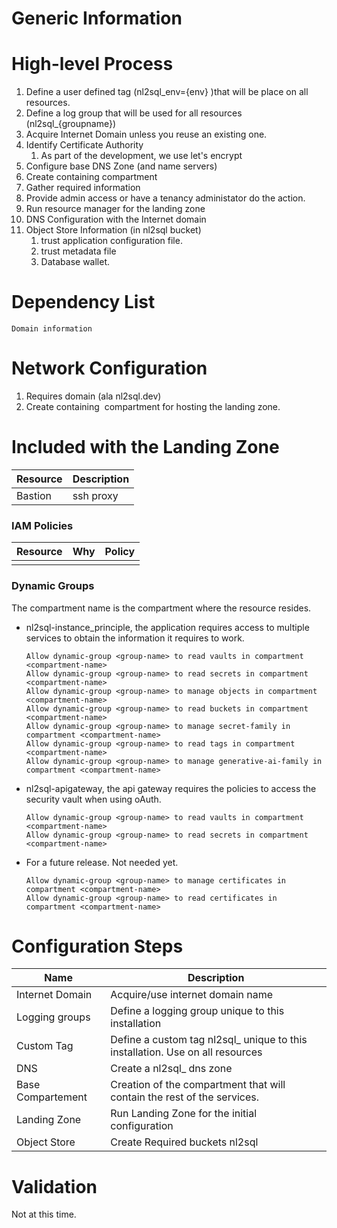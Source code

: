 # Generic Information

# High-level Process

1.  Define a user defined tag (nl2sql_env={env} )that will be place on all resources.
2.  Define a log group that will be used for all resources (nl2sql_{groupname})
3.  Acquire Internet Domain unless you reuse an existing one.
4.  Identify Certificate Authority
    1.  As part of the development, we use let's encrypt
5.  Configure base DNS Zone (and name servers)
6.  Create containing compartment
7.  Gather required information
8.  Provide admin access or have a tenancy administator do the action.
9.  Run resource manager for the landing zone
10. DNS Configuration with the Internet domain
11. Object Store Information (in nl2sql bucket)
    1.  trust application configuration file.
    2.  trust metadata file
    3.  Database wallet.

# Dependency List

    Domain information

# Network Configuration

1.  Requires domain (ala nl2sql.dev)
2.  Create containing  compartment for hosting the landing zone.

# Included with the Landing Zone

| **Resource** | **Description** |
|--------------|-----------------|
| Bastion      | ssh proxy       |

### IAM Policies
| **Resource** | **Why** | **Policy** |
|--------------|---------|------------|
|              |         |            |

### Dynamic Groups

The compartment name is the compartment where the resource resides.

- nl2sql-instance_principle, the application requires access to multiple services to obtain the information it requires to work.
    ```
    Allow dynamic-group <group-name> to read vaults in compartment <compartment-name>
    Allow dynamic-group <group-name> to read secrets in compartment <compartment-name>
    Allow dynamic-group <group-name> to manage objects in compartment <compartment-name>
    Allow dynamic-group <group-name> to read buckets in compartment <compartment-name>
    Allow dynamic-group <group-name> to manage secret-family in compartment <compartment-name>
    Allow dynamic-group <group-name> to read tags in compartment <compartment-name>
    Allow dynamic-group <group-name> to manage generative-ai-family in compartment <compartment-name>
    ```

- nl2sql-apigateway, the api gateway requires the policies to access the security vault when using oAuth.
    ```
    Allow dynamic-group <group-name> to read vaults in compartment <compartment-name>
    Allow dynamic-group <group-name> to read secrets in compartment <compartment-name>
    ```

- For a future release. Not needed yet.
    ```
    Allow dynamic-group <group-name> to manage certificates in compartment <compartment-name>
    Allow dynamic-group <group-name> to read certificates in compartment <compartment-name>
    ```

# Configuration Steps

| Name            |            Description                                 | 
|-----------------|--------------------------------------------------------|
| Internet Domain | Acquire/use internet domain name                       |
| Logging groups  | Define a logging group unique to this installation     |
| Custom Tag      | Define a custom tag nl2sql_<env> unique to this  installation. Use on all resources |
| DNS             | Create a nl2sql_<env> dns zone                         |
| Base Compartement| Creation of the compartment that will contain the rest of the services. |
| Landing Zone    | Run Landing Zone for the initial configuration         |
| Object Store    | Create Required buckets  nl2sql                                 |

# Validation

Not at this time.

